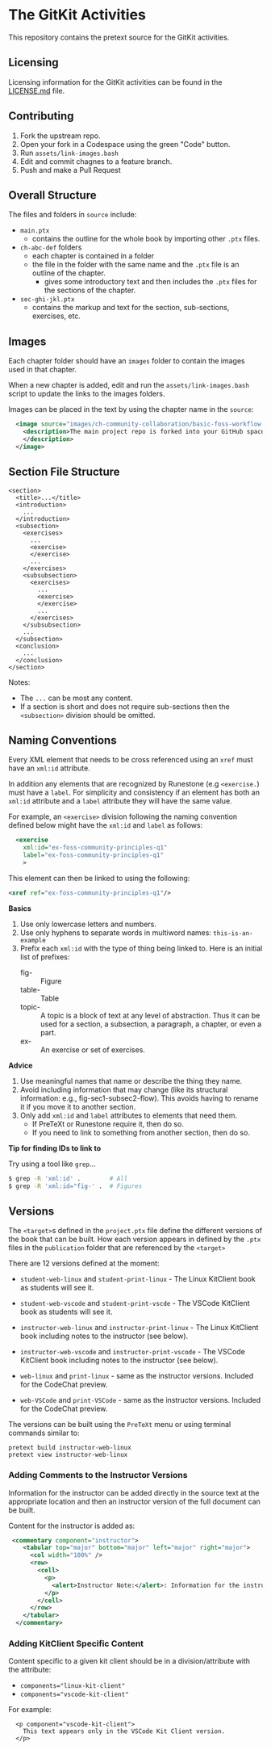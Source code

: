# The GitKit Activities

This repository contains the pretext source for the GitKit activities.

## Licensing

Licensing information for the GitKit activities can be found in the [LICENSE.md](LICENSE.md) file.

## Contributing

1. Fork the upstream repo.
2. Open your fork in a Codespace using the green "Code" button.
3. Run `assets/link-images.bash`
4. Edit and commit chagnes to a feature branch.
5. Push and make a Pull Request

## Overall Structure

The files and folders in `source` include:

- `main.ptx`
  - contains the outline for the whole book by importing other `.ptx` files.
- `ch-abc-def` folders
  - each chapter is contained in a folder
  - the file in the folder with the same name and the `.ptx` file is an outline of the chapter.
    - gives some introductory text and then includes the `.ptx` files for the sections of the chapter.
- `sec-ghi-jkl.ptx`
  - contains the markup and text for the section, sub-sections, exercises, etc.

## Images

Each chapter folder should have an `images` folder to contain the images used in that chapter.

When a new chapter is added, edit and run the `assets/link-images.bash` script to update the links to the images folders.

Images can be placed in the text by using the chapter name in the `source`:

```xml
  <image source="images/ch-community-collaboration/basic-foss-workflow.png" width="75%">
    <description>The main project repo is forked into your GitHub space to create your remote copy.  Your remote copy is then cloned into your local development environment to create your local copy. Changes to your local copy are pushed to your remote copy and a pull request is made to the main project.
    </description>
  </image>
```

## Section File Structure

```
<section>
  <title>...</title>
  <introduction>
    ...
  </introduction>
  <subsection>
    <exercises>
      ...
      <exercise>
      </exercise>
      ...
    </exercises>
    <subsubsection>
      <exercises>
        ...
        <exercise>
        </exercise>
        ...
      </exercises>
    </subsubsection>
    ...
  </subsection>
  <conclusion>
    ...
  </conclusion>
</section>
```

Notes:

- The `...` can be most any content.
- If a section is short and does not require sub-sections then the `<subsection>` division should be omitted.

## Naming Conventions

Every XML element that needs to be cross referenced using an `xref` must have an `xml:id` attribute.

In addition any elements that are recognized by Runestone (e.g `<exercise.`) must have a `label`. For simplicity and consistency if an element has both an `xml:id` attribute and a `label` attribute they will have the same value.

For example, an `<exercise>` division following the naming convention defined below might have the `xml:id` and `label` as follows:

```xml
  <exercise
    xml:id="ex-foss-community-principles-q1"
    label="ex-foss-community-principles-q1"
    >
```

This element can then be linked to using the following:

```xml
<xref ref="ex-foss-community-principles-q1"/>
```

__Basics__

1. Use only lowercase letters and numbers.
2. Use only hyphens to separate words in multiword names: `this-is-an-example`
3. Prefix each `xml:id` with the type of thing being linked to. Here is an initial list of prefixes:
    <dl>
      <dt>fig-</dt>
      <dd>Figure</dd>
      <dt>table-</dt>
      <dd>Table</dd>
      <dt>topic-</dt>
      <dd>A topic is a block of text at any level of abstraction. Thus it can be used for a section, a subsection, a paragraph, a chapter, or even a part.</dd>
      <dt>ex-</dt>
      <dd>An exercise or set of exercises.</dd>
    </dl>

__Advice__

1. Use meaningful names that name or describe the thing they name.
2. Avoid including information that may change (like its structural information: e.g., fig-sec1-subsec2-flow). This avoids having to rename it if you move it to another section.
3. Only add `xml:id` and `label` attributes to elements that need them.
    * If PreTeXt or Runestone require it, then do so.
    * If you need to link to something from another section, then do so.

__Tip for finding IDs to link to__

Try using a tool like `grep`...

```bash
$ grep -R 'xml:id' .        # All
$ grep -R 'xml:id="fig-' .  # Figures
```

## Versions

The `<target>`s defined in the `project.ptx` file define the different versions of the book that can be built. How each version appears in defined by the `.ptx` files in the `publication` folder that are referenced by the `<target>`

There are 12 versions defined at the moment:

- `student-web-linux` and `student-print-linux` - The Linux KitClient book as students will see it.
- `student-web-vscode` and `student-print-vscde` - The VSCode KitClient book as students will see it.

- `instructor-web-linux` and `instructor-print-linux` - The Linux KitClient book including notes to the instructor (see below).
- `instructor-web-vscode` and `instructor-print-vscode` - The VSCode KitClient book including notes to the instructor (see below).

- `web-linux` and `print-linux` - same as the instructor versions. Included for the CodeChat preview.
- `web-VSCode` and `print-VSCode` - same as the instructor versions. Included for the CodeChat preview.

The versions can be built using the `PreTeXt` menu or using terminal commands similar to:

```text
pretext build instructor-web-linux
pretext view instructor-web-linux
```

### Adding Comments to the Instructor Versions

Information for the instructor can be added directly in the source text at the appropriate location and then an instructor version of the full document can be built.

Content for the instructor is added as:

```xml
 <commentary component="instructor">
    <tabular top="major" bottom="major" left="major" right="major">
      <col width="100%" />
      <row>
        <cell>
          <p>
            <alert>Instructor Note:</alert>: Information for the instructor appears here.
          </p>
        </cell>
      </row>
    </tabular>
  </commentary>
```

### Adding KitClient Specific Content

Content specific to a given kit client should be in a division/attribute with the attribute:
- `components="linux-kit-client"`
- `components="vscode-kit-client"`

For example:
```
  <p component="vscode-kit-client">
    This text appears only in the VSCode Kit Client version.
  </p>
```
